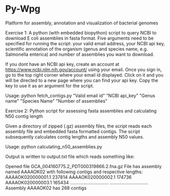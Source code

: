 # Py-Wpg
Platform for assembly, annotation and visualization of bacterial genomes

Exercise 1: A python (with embedded biopython) script to query NCBI to download E coli assemblies in fasta format. 
Five arguments need to be specified for running the script: your valid email address, your NCBI api key, scientific annotation of the organism (genus and species name, e.g. Salmonella enterica) and number of assemblies you want to download.

If you dont have an NCBI api key, create an account at https://www.ncbi.nlm.nih.gov/account/ using your email. Once you sign in, go to the top right corner where your email id displayed. Click on it and you will be directed to a new page where you can find your api key. Copy the key to use it as an argument for the script. 

Usage: python fetch_contigs.py "Valid email id" "NCBI api_key" "Genus name" "Species Name" "Number of assemblies" 


Exercise 2: Python script for assessing fasta assemblies and calculating N50 contig length

Given a directory of zipped (.gz) assembly files, the script reads each assembly file and embedded fasta formatted contigs. The script subsequently calculates contig lengths and assembly N50 values. 

Usage: python calculating_n50_assemblies.py

Output is written to output.txt file which reads something like:

Opened file GCA_004160775.2_PDT000319866.2.fna.gz
File has assembly named AAAAOK02 with following contigs and respective lengths:
	AAAAOK020000001.1       237814
	AAAAOK020000002.1       174736
	AAAAOK020000003.1       165434
	..............................
	..............................
Assembly AAAAOK02 has 268 contigs
